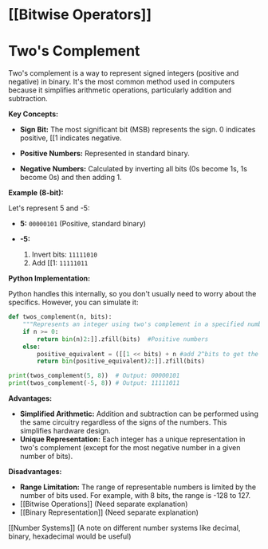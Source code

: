 # [[Bitwise Operators]]
# Two's Complement

Two's complement is a way to represent signed integers (positive and negative) in binary.  It's the most common method used in computers because it simplifies arithmetic operations, particularly addition and subtraction.

**Key Concepts:**

* **Sign Bit:** The most significant bit (MSB) represents the sign. 0 indicates positive, [[1 indicates negative.

* **Positive Numbers:**  Represented in standard binary.

* **Negative Numbers:** Calculated by inverting all bits (0s become 1s, 1s become 0s) and then adding 1.

**Example (8-bit):**

Let's represent 5 and -5:

* **5:** `00000101` (Positive, standard binary)

* **-5:**
    1. Invert bits: `11111010`
    2. Add [[1: `11111011`

**Python Implementation:**

Python handles this internally, so you don't usually need to worry about the specifics.  However, you can simulate it:

```python
def twos_complement(n, bits):
    """Represents an integer using two's complement in a specified number of bits."""
    if n >= 0:
        return bin(n)2:]].zfill(bits)  #Positive numbers
    else:
        positive_equivalent = ([[1 << bits) + n #add 2^bits to get the positive equivalent
        return bin(positive_equivalent)2:]].zfill(bits)

print(twos_complement(5, 8))  # Output: 00000101
print(twos_complement(-5, 8)) # Output: 11111011

```

**Advantages:**

* **Simplified Arithmetic:** Addition and subtraction can be performed using the same circuitry regardless of the signs of the numbers.  This simplifies hardware design.
* **Unique Representation:**  Each integer has a unique representation in two's complement (except for the most negative number in a given number of bits).


**Disadvantages:**

* **Range Limitation:** The range of representable numbers is limited by the number of bits used.  For example, with 8 bits, the range is -128 to 127.
* [[Bitwise Operations]]  (Need separate explanation)
* [[Binary Representation]] (Need separate explanation)


[[Number Systems]] (A note on different number systems like decimal, binary, hexadecimal would be useful)


